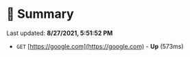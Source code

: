 # 📖 Summary
Last updated: **8/27/2021, 5:51:52 PM**

- `GET` [https://google.com](https://google.com) - **Up** (573ms)
